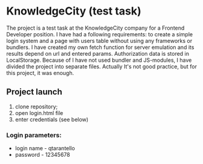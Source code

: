 # KnowledgeCity (test task)

The project is a test task at the KnowledgeCity company for a Frontend Developer position. I have had a following requirements: to create a simple login system and a page with users table without using any frameworks or bundlers. I have created my own fetch function for server emulation and its results depend on url and entered params. Authorization data is stored in LocalStorage. Because of I have not used bundler and JS-modules, I have divided the project into separate files. Actually It's not good practice, but for this project, it was enough.  

## Project launch
1. clone repository;
2. open login.html file
3. enter credentials (see below)

### Login parameters:
* login name - qtarantello
* password - 12345678
